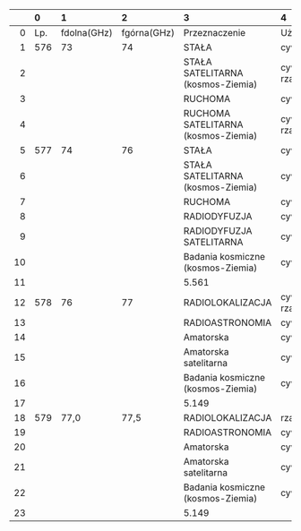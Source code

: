 |    | 0   | 1           | 2           | 3                                   | 4               |
|---:|:----|:------------|:------------|:------------------------------------|:----------------|
|  0 | Lp. | fdolna(GHz) | fgórna(GHz) | Przeznaczenie                       | Użytkowanie     |
|  1 | 576 | 73          | 74          | STAŁA                               | cywilne         |
|  2 |     |             |             | STAŁA SATELITARNA (kosmos-Ziemia)   | cywilno-rządowe |
|  3 |     |             |             | RUCHOMA                             | cywilne         |
|  4 |     |             |             | RUCHOMA SATELITARNA (kosmos-Ziemia) | cywilno-rządowe |
|  5 | 577 | 74          | 76          | STAŁA                               | cywilne         |
|  6 |     |             |             | STAŁA SATELITARNA (kosmos-Ziemia)   | cywilne         |
|  7 |     |             |             | RUCHOMA                             | cywilne         |
|  8 |     |             |             | RADIODYFUZJA                        | cywilne         |
|  9 |     |             |             | RADIODYFUZJA SATELITARNA            | cywilne         |
| 10 |     |             |             | Badania kosmiczne (kosmos-Ziemia)   | cywilne         |
| 11 |     |             |             | 5.561                               |                 |
| 12 | 578 | 76          | 77          | RADIOLOKALIZACJA                    | cywilno-rządowe |
| 13 |     |             |             | RADIOASTRONOMIA                     | cywilne         |
| 14 |     |             |             | Amatorska                           | cywilne         |
| 15 |     |             |             | Amatorska satelitarna               | cywilne         |
| 16 |     |             |             | Badania kosmiczne (kosmos-Ziemia)   | cywilne         |
| 17 |     |             |             | 5.149                               |                 |
| 18 | 579 | 77,0        | 77,5        | RADIOLOKALIZACJA                    | rządowe         |
| 19 |     |             |             | RADIOASTRONOMIA                     | cywilne         |
| 20 |     |             |             | Amatorska                           | cywilne         |
| 21 |     |             |             | Amatorska satelitarna               | cywilne         |
| 22 |     |             |             | Badania kosmiczne (kosmos-Ziemia)   | cywilne         |
| 23 |     |             |             | 5.149                               |                 |